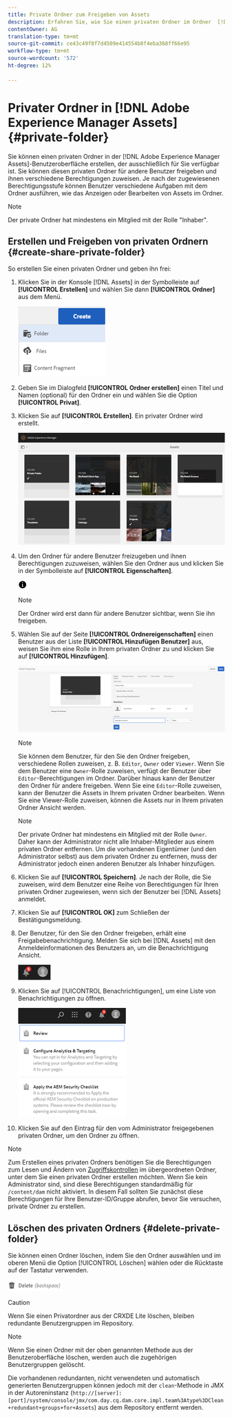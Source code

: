 ```yaml
---
title: Private Ordner zum Freigeben von Assets
description: Erfahren Sie, wie Sie einen privaten Ordner im Ordner  [!DNL Adobe Experience Manager Assets] erstellen und ihn für andere Benutzer freigeben und ihnen verschiedene Berechtigungen zuweisen.
contentOwner: AG
translation-type: tm+mt
source-git-commit: ce43c49f8f7d4509e414554b8f4eba368ff66e95
workflow-type: tm+mt
source-wordcount: '572'
ht-degree: 12%

---
```



# Privater Ordner in [!DNL Adobe Experience Manager Assets] {#private-folder}

Sie können einen privaten Ordner in der [!DNL Adobe Experience Manager Assets]-Benutzeroberfläche erstellen, der ausschließlich für Sie verfügbar ist. Sie können diesen privaten Ordner für andere Benutzer freigeben und ihnen verschiedene Berechtigungen zuweisen. Je nach der zugewiesenen Berechtigungsstufe können Benutzer verschiedene Aufgaben mit dem Ordner ausführen, wie das Anzeigen oder Bearbeiten von Assets im Ordner.

>[!NOTE]
>
>Der private Ordner hat mindestens ein Mitglied mit der Rolle &quot;Inhaber&quot;.

## Erstellen und Freigeben von privaten Ordnern {#create-share-private-folder}

So erstellen Sie einen privaten Ordner und geben ihn frei:

1. Klicken Sie in der Konsole [!DNL Assets] in der Symbolleiste auf **[!UICONTROL Erstellen]** und wählen Sie dann **[!UICONTROL Ordner]** aus dem Menü.

   ![Asset-Ordner erstellen](assets/Create-folder.png)

1. Geben Sie im Dialogfeld **[!UICONTROL Ordner erstellen]** einen Titel und Namen (optional) für den Ordner ein und wählen Sie die Option **[!UICONTROL Privat]**.

1. Klicken Sie auf **[!UICONTROL Erstellen]**. Ein privater Ordner wird erstellt.

   ![chlimage_1-413](assets/chlimage_1-413.png)

1. Um den Ordner für andere Benutzer freizugeben und ihnen Berechtigungen zuzuweisen, wählen Sie den Ordner aus und klicken Sie in der Symbolleiste auf **[!UICONTROL Eigenschaften]**.

   ![Info, Option](assets/do-not-localize/info-circle-icon.png)

   >[!NOTE]
   >
   >Der Ordner wird erst dann für andere Benutzer sichtbar, wenn Sie ihn freigeben.

1. Wählen Sie auf der Seite **[!UICONTROL Ordnereigenschaften]** einen Benutzer aus der Liste **[!UICONTROL Hinzufügen Benutzer]** aus, weisen Sie ihm eine Rolle in Ihrem privaten Ordner zu und klicken Sie auf **[!UICONTROL Hinzufügen]**.

   ![chlimage_1-415](assets/chlimage_1-415.png)

   >[!NOTE]
   >
   >Sie können dem Benutzer, für den Sie den Ordner freigeben, verschiedene Rollen zuweisen, z. B. `Editor`, `Owner` oder `Viewer`. Wenn Sie dem Benutzer eine `Owner`-Rolle zuweisen, verfügt der Benutzer über `Editor`-Berechtigungen im Ordner. Darüber hinaus kann der Benutzer den Ordner für andere freigeben. Wenn Sie eine `Editor`-Rolle zuweisen, kann der Benutzer die Assets in Ihrem privaten Ordner bearbeiten. Wenn Sie eine Viewer-Rolle zuweisen, können die Assets nur in Ihrem privaten Ordner Ansicht werden.

   >[!NOTE]
   >
   >Der private Ordner hat mindestens ein Mitglied mit der Rolle `Owner`. Daher kann der Administrator nicht alle Inhaber-Mitglieder aus einem privaten Ordner entfernen. Um die vorhandenen Eigentümer (und den Administrator selbst) aus dem privaten Ordner zu entfernen, muss der Administrator jedoch einen anderen Benutzer als Inhaber hinzufügen.

1. Klicken Sie auf **[!UICONTROL Speichern]**. Je nach der Rolle, die Sie zuweisen, wird dem Benutzer eine Reihe von Berechtigungen für Ihren privaten Ordner zugewiesen, wenn sich der Benutzer bei [!DNL Assets] anmeldet.
1. Klicken Sie auf **[!UICONTROL OK]** zum Schließen der Bestätigungsmeldung.
1. Der Benutzer, für den Sie den Ordner freigeben, erhält eine Freigabebenachrichtigung. Melden Sie sich bei [!DNL Assets] mit den Anmeldeinformationen des Benutzers an, um die Benachrichtigung Ansicht.

   ![chlimage_1-416](assets/chlimage_1-416.png)

1. Klicken Sie auf [!UICONTROL Benachrichtigungen], um eine Liste von Benachrichtigungen zu öffnen.

   ![Liste der Meldungen](assets/Assets-Notification.png)

1. Klicken Sie auf den Eintrag für den vom Administrator freigegebenen privaten Ordner, um den Ordner zu öffnen.

>[!NOTE]
>
>Zum Erstellen eines privaten Ordners benötigen Sie die Berechtigungen zum Lesen und Ändern von [Zugriffskontrollen](/help/sites-administering/security.md#permissions-in-aem) im übergeordneten Ordner, unter dem Sie einen privaten Ordner erstellen möchten. Wenn Sie kein Administrator sind, sind diese Berechtigungen standardmäßig für `/content/dam` nicht aktiviert. In diesem Fall sollten Sie zunächst diese Berechtigungen für Ihre Benutzer-ID/Gruppe abrufen, bevor Sie versuchen, private Ordner zu erstellen.

## Löschen des privaten Ordners {#delete-private-folder}

Sie können einen Ordner löschen, indem Sie den Ordner auswählen und im oberen Menü die Option [!UICONTROL Löschen] wählen oder die Rücktaste auf der Tastatur verwenden.

![Option &quot;Löschen&quot;im oberen Menü](assets/delete-option.png)

>[!CAUTION]
>
>Wenn Sie einen Privatordner aus der CRXDE Lite löschen, bleiben redundante Benutzergruppen im Repository.

>[!NOTE]
>
>Wenn Sie einen Ordner mit der oben genannten Methode aus der Benutzeroberfläche löschen, werden auch die zugehörigen Benutzergruppen gelöscht.
>
>Die vorhandenen redundanten, nicht verwendeten und automatisch generierten Benutzergruppen können jedoch mit der `clean`-Methode in JMX in der Autoreninstanz (`http://[server]:[port]/system/console/jmx/com.day.cq.dam.core.impl.team%3Atype%3DClean+redundant+groups+for+Assets`) aus dem Repository entfernt werden.
